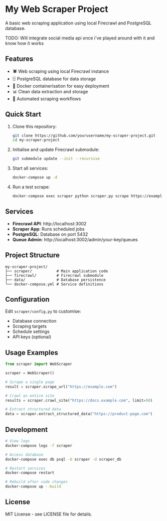 # My Web Scraper Project

A basic web scraping application using local Firecrawl and PostgreSQL database. 

TODO: Will integrate social media api once i've played around with it and know how it works

## Features

- 🕷️ Web scraping using local Firecrawl instance
- 🗄️ PostgreSQL database for data storage
- 🐳 Docker containerisation for easy deployment
- 📊 Clean data extraction and storage
- 🔄 Automated scraping workflows

## Quick Start

1. Clone this repository:
   ```bash
   git clone https://github.com/yourusername/my-scraper-project.git
   cd my-scraper-project
   ```

2. Initialise and update Firecrawl submodule:
   ```bash
   git submodule update --init --recursive
   ```

3. Start all services:
   ```bash
   docker-compose up -d
   ```

4. Run a test scrape:
   ```bash
   docker-compose exec scraper python scraper.py scrape https://example.com
   ```

## Services

- **Firecrawl API**: http://localhost:3002
- **Scraper App**: Runs scheduled jobs
- **PostgreSQL**: Database on port 5432
- **Queue Admin**: http://localhost:3002/admin/your-key/queues

## Project Structure

```
my-scraper-project/
├── scraper/           # Main application code
├── firecrawl/         # Firecrawl submodule
├── data/              # Database persistence
└── docker-compose.yml # Service definitions
```

## Configuration

Edit `scraper/config.py` to customise:
- Database connection
- Scraping targets
- Schedule settings
- API keys (optional)

## Usage Examples

```python
from scraper import WebScraper

scraper = WebScraper()

# Scrape a single page
result = scraper.scrape_url("https://example.com")

# Crawl an entire site
results = scraper.crawl_site("https://docs.example.com", limit=50)

# Extract structured data
data = scraper.extract_structured_data("https://product-page.com")
```

## Development

```bash
# View logs
docker-compose logs -f scraper

# Access database
docker-compose exec db psql -U scraper -d scraper_db

# Restart services
docker-compose restart

# Rebuild after code changes
docker-compose up --build
```

## License

MIT License - see LICENSE file for details.
